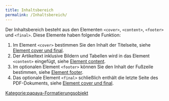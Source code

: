 ```yaml
---
title: Inhaltsbereich
permalink: /Inhaltsbereich/
---
```


Der Inhaltsbereich besteht aus den Elementen `<cover>`, `<content>`, `<footer>` und `<final>`. Diese Elemente haben folgende Funktion:

1.  Im Element `<cover>` bestimmen Sie den Inhalt der Titelseite, siehe [Element cover und final](/Element_cover_und_final ).
2.  Der Artikeltext inklusive Bildern und Tabellen wird in das Element `<content>` eingefügt, siehe [Element content](/Element_content ).
3.  Im optionalen Element `<footer>` können Sie den Inhalt der Fußzeile bestimmen, siehe [Element footer](/Element_footer ).
4.  Das optionale Element `<final>` schließlich enthält die letzte Seite des PDF-Dokuments, siehe [Element cover und final](/Element_cover_und_final ).

[Kategorie:papaya-Formatierungsobjekt](export_de/Kategorie:papaya-Formatierungsobjekt )